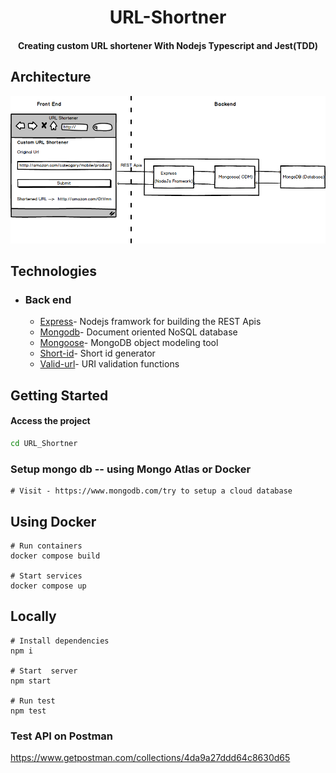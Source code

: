 <h1 align="center">
  URL-Shortner
</h1>

<h4 align="center">Creating custom URL shortener With Nodejs Typescript and Jest(TDD) </h4>

## Architecture

<img src="/architecture.png" alt="architecture" />

## Technologies

- ### Back end

  - [Express](https://expressjs.com/)- Nodejs framwork for building the REST Apis
  - [Mongodb](http://mongodb.com/)- Document oriented NoSQL database
  - [Mongoose](https://http://mongoosejs.com)- MongoDB object modeling tool
  - [Short-id](https://github.com/dylang/shortid)- Short id generator
  - [Valid-url](https://github.com/ogt/valid-url)- URI validation functions



## Getting Started

#### Access the project

```sh
cd URL_Shortner

```

### Setup mongo db -- using Mongo Atlas or Docker

```
# Visit - https://www.mongodb.com/try to setup a cloud database

```

## Using Docker 

```
# Run containers
docker compose build

# Start services
docker compose up
```


## Locally 
```
# Install dependencies
npm i

# Start  server
npm start

# Run test
npm test

```

### Test API on Postman

https://www.getpostman.com/collections/4da9a27ddd64c8630d65

